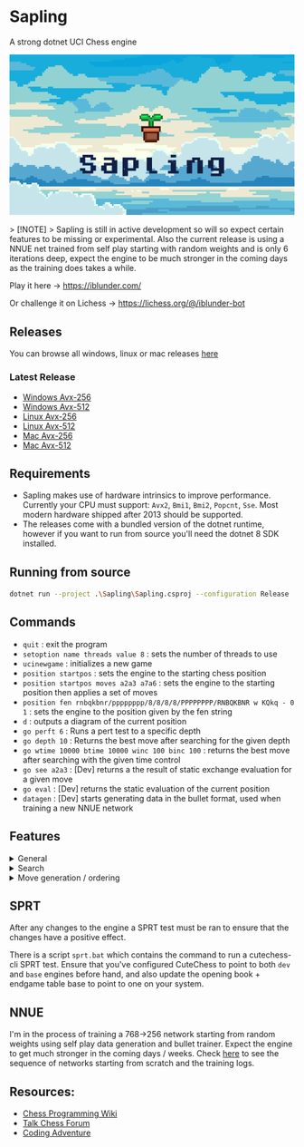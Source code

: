 # Sapling
A strong dotnet UCI Chess engine 
<p align="center">
   <div style="width:640;height:320">
       <img style="width: inherit" src="./sapling-banner.png">
</div>
</p>
> [!NOTE]  
> Sapling is still in active development so will so expect certain features to be missing or experimental. Also the current release is using a NNUE net trained from self play starting with random weights and is only 6 iterations deep, expect the engine to be much stronger in the coming days as the training does takes a while.

Play it here -> https://iblunder.com/

Or challenge it on Lichess -> https://lichess.org/@/iblunder-bot

## Releases
You can browse all windows, linux or mac releases [here](https://github.com/Timmoth/Sapling/releases)

### Latest Release
- [Windows Avx-256](https://github.com/Timmoth/Sapling/releases/tag/windows_2024-09-11_07-13)
- [Windows Avx-512](https://github.com/Timmoth/Sapling/releases/tag/windows_avx512_2024-09-11_07-13)
- [Linux Avx-256](https://github.com/Timmoth/Sapling/releases/tag/linux_2024-09-11_07-13)
- [Linux Avx-512](https://github.com/Timmoth/Sapling/releases/tag/linux_avx512_2024-09-11_07-13)
- [Mac Avx-256](https://github.com/Timmoth/Sapling/releases/tag/osx_2024-09-11_07-13)
- [Mac Avx-512](https://github.com/Timmoth/Sapling/releases/tag/osx_avx512_2024-09-11_07-13)

## Requirements
- Sapling makes use of hardware intrinsics to improve performance. Currently your CPU must support: `Avx2`, `Bmi1`, `Bmi2`, `Popcnt`, `Sse`. Most modern hardware shipped after 2013 should be supported.
- The releases come with a bundled version of the dotnet runtime, however if you want to run from source you'll need the dotnet 8 SDK installed.

## Running from source
```bash
dotnet run --project .\Sapling\Sapling.csproj --configuration Release
```

## Commands
- `quit` : exit the program
- `setoption name threads value 8` : sets the number of threads to use
- `ucinewgame` : initializes a new game
- `position startpos` : sets the engine to the starting chess position
- `position startpos moves a2a3 a7a6` : sets the engine to the starting position then applies a set of moves
- `position fen rnbqkbnr/pppppppp/8/8/8/8/PPPPPPPP/RNBQKBNR w KQkq - 0 1` : sets the engine to the position given by the fen string
- `d` : outputs a diagram of the current position
- `go perft 6` : Runs a pert test to a specific depth
- `go depth 10` : Returns the best move after searching for the given depth
- `go wtime 10000 btime 10000 winc 100 binc 100` : returns the best move after searching with the given time control
- `go see a2a3` : [Dev] returns a the result of static exchange evaluation for a given move
- `go eval` : [Dev] returns the static evaluation of the current position
- `datagen` : [Dev] starts generating data in the bullet format, used when training a new NNUE network

## Features

<details>
<Summary>General</Summary>
  
- Bitboards 
- NNUE 768->256
- Transposition table
- Lazy SMP
- Pondering
</details>

<details>
<Summary>Search</Summary>
  
- Negamax
- Quiescence
- Alpha-Beta pruning
- Iterative Deepening
- Asperation windows
- Null move pruning
- Late Move Pruning
- Futility Pruning
- Razoring
- Principal Variation Search
- Check extensions
- Internal Iterative Reduction
- Late Move Reductions
</details>

<details>
<Summary>Move generation / ordering</Summary>

- Pseudo-legal movegen
- Static exchange evaluation
- Killer move heuristic
- Counter move heuristic
- History heuristic with malus
- Incremental sorting
- Magic bitboards
- PEXT bitboards
</details>

## SPRT
After any changes to the engine a SPRT test must be ran to ensure that the changes have a positive effect.

There is a script `sprt.bat` which contains the command to run a cutechess-cli SPRT test. Ensure that you've configured CuteChess to point to both `dev` and `base` engines before hand, and also update the opening book + endgame table base to point to one on your system.

## NNUE
I'm in the process of training a 768->256 network starting from random weights using self play data generation and bullet trainer. Expect the engine to get much stronger in the coming days / weeks. Check [here](https://github.com/Timmoth/Sapling/tree/main/Sapling.Engine/Resources/WeightsHistory) to see the sequence of networks starting from scratch and the training logs.

## Resources:
- [Chess Programming Wiki](https://www.chessprogramming.org/)
- [Talk Chess Forum](https://talkchess.com/)
- [Coding Adventure](https://www.youtube.com/watch?v=U4ogK0MIzqk)
